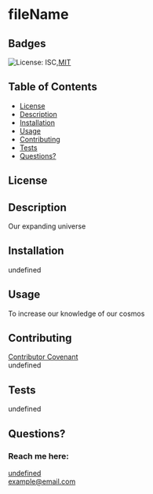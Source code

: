 # fileName
  ## Badges
  ![License: ISC](https://img.shields.io/badge/License-ISC-yellow.svg),[MIT](https://img.shields.io/badge/ISC-License-green)
  ## Table of Contents
  
  * [License](#license)
  * [Description](#description)
  * [Installation](#installation)
  * [Usage](#usage)
  * [Contributing](#contributing)
  * [Tests](#tests)
  * [Questions?](#questions)
  ## License
 
  ## Description
  Our expanding universe
  ## Installation
  undefined
  ## Usage
  To increase our knowledge of our cosmos
  ## Contributing
  [Contributor Covenant](https://www.contributor-covenant.org/)  
  undefined
  ## Tests
  undefined
  ## Questions?
  ### Reach me here: 
  [undefined](https://github.com/undefined)  
  example@email.com